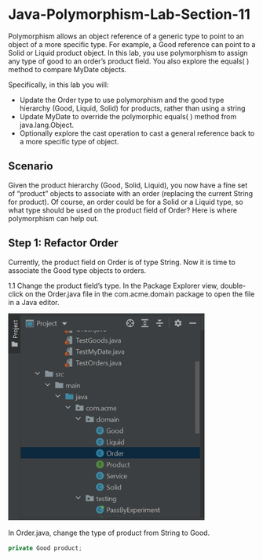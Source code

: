 # Java-Polymorphism-Lab-Section-11

Polymorphism allows an object reference of a generic type to point to an object of a
more specific type. For example, a Good reference can point to a Solid or Liquid
product object. In this lab, you use polymorphism to assign any type of good to an
order’s product field. You also explore the equals( ) method to compare MyDate
objects.

Specifically, in this lab you will:
* Update the Order type to use polymorphism and the good type hierarchy (Good,
Liquid, Solid) for products, rather than using a string
* Update MyDate to override the polymorphic equals( ) method from
java.lang.Object.
* Optionally explore the cast operation to cast a general reference back to a more
specific type of object.

## Scenario
Given the product hierarchy (Good, Solid, Liquid), you now have a fine set of
“product” objects to associate with an order (replacing the current String for
product). Of course, an order could be for a Solid or a Liquid type, so what type
should be used on the product field of Order? Here is where polymorphism can help
out. 

## Step 1: Refactor Order

Currently, the product field on Order is of type String. Now it is time to associate the
Good type objects to orders.

1.1 Change the product field’s type. In the Package Explorer view, double-click
on the Order.java file in the com.acme.domain package to open the file in a
Java editor.

<img src="./src/main/resources/selectOrder.png" width="400px">

In Order.java, change the type of product from String to Good.

```java
private Good product;
```


